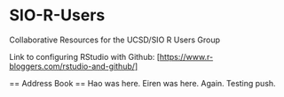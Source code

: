 # SIO-R-Users
Collaborative Resources for the UCSD/SIO R Users Group

Link to configuring RStudio with Github:
[https://www.r-bloggers.com/rstudio-and-github/]

== Address Book ==
Hao was here.
Eiren was here. Again. Testing push.